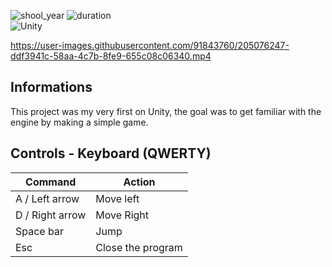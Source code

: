 ![shool_year](https://img.shields.io/badge/shool_year-first-blue)
![duration](https://img.shields.io/badge/duration-3_weeks-blue)  
![Unity](https://img.shields.io/badge/unity-%23000000.svg?style=for-the-badge&logo=unity&logoColor=white&style=plastic)

https://user-images.githubusercontent.com/91843760/205076247-ddf3941c-58aa-4c7b-8fe9-655c08c06340.mp4

## **Informations**

This project was my very first on Unity, the goal was to get familiar with the engine by making a simple game.

## **Controls - Keyboard (QWERTY)**

Command         | Action
-------         | ------
A / Left arrow  | Move left
D / Right arrow | Move Right
Space bar       | Jump
Esc             | Close the program
